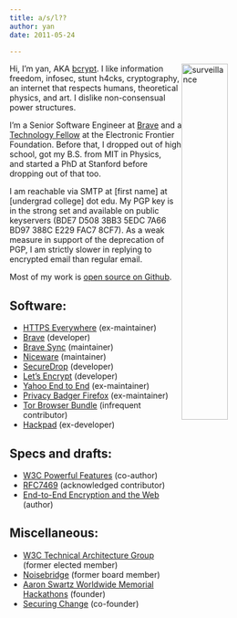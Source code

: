 ```yaml
---
title: a/s/l??
author: yan
date: 2011-05-24

---
```

[<img class="wp-image-592 alignright" src="https://zyan.scripts.mit.edu/blog/wp-content/uploads/2013/05/surveillance-576x1024.jpg" alt="surveillance" style="width:40%; display:flex; float: right;" srcset="https://zyan.scripts.mit.edu/blog/wp-content/uploads/2013/05/surveillance-576x1024.jpg 576w, https://zyan.scripts.mit.edu/blog/wp-content/uploads/2013/05/surveillance-169x300.jpg 169w, https://zyan.scripts.mit.edu/blog/wp-content/uploads/2013/05/surveillance.jpg 585w" sizes="(max-width: 282px) 100vw, 282px" />][1]
Hi, I&#8217;m yan, AKA [bcrypt][2]. I like information freedom, infosec, stunt h4cks, cryptography, an internet that respects humans, theoretical physics, and art. I dislike non-consensual power structures.


I&#8217;m a Senior Software Engineer at [Brave][3] and a [Technology Fellow][4] at the Electronic Frontier Foundation. Before that, I dropped out of high school, got my B.S. from MIT in Physics, and started a PhD at Stanford before dropping out of that too.

I am reachable via SMTP at [first name] at [undergrad college] dot edu. My PGP key is in the strong set and available on public keyservers (BDE7 D508 3BB3 5EDC 7A66  BD97 388C E229 FAC7 8CF7). As a weak measure in support of the deprecation of PGP, I am strictly slower in replying to encrypted email than regular email.

Most of my work is <a href="https://github.com/diracdeltas" target="_blank">open source on Github</a>.

## Software:
  <ul>
    <li>
      <a href="https://eff.org/https-everywhere">HTTPS Everywhere</a> (ex-maintainer)
    </li>
    <li>
      <a href="https://github.com/brave/browser-laptop">Brave</a> (developer)
    </li>
    <li>
      <a href="https://github.com/brave/sync">Brave Sync</a> (maintainer)
    </li>
    <li>
      <a href="https://diracdeltas.github.io/niceware/">Niceware</a> (maintainer)
    </li>
    <li>
      <a href="https://pressfreedomfoundation.org/securedrop">SecureDrop</a> (developer)
    </li>
    <li>
      <a href="https://letsencrypt.org/">Let’s Encrypt</a> (developer)
    </li>
    <li>
      <a href="https://github.com/yahoo/end-to-end">Yahoo End to End</a> (ex-maintainer)
    </li>
    <li>
      <a href="https://github.com/efforg/privacybadgerfirefox">Privacy Badger Firefox</a> (ex-maintainer)
    </li>
    <li>
      <a href="https://torproject.org/">Tor Browser Bundle</a> (infrequent contributor)
    </li>
    <li>
      <a href="https://hackpad.com/">Hackpad</a> (ex-developer)
    </li>
  </ul>

## Specs and drafts:
  <ul>
    <li>
      <a href="http://www.w3.org/TR/powerful-features/">W3C Powerful Features</a> (co-author)
    </li>
    <li>
      <a href="https://tools.ietf.org/html/rfc7469">RFC7469</a> (acknowledged contributor)
    </li>
    <li>
      <a href="http://www.w3.org/2001/tag/doc/encryption-finding/">End-to-End Encryption and the Web</a> (author)
    </li>
  </ul>

## Miscellaneous:
  <ul>
    <li>
      <a href="http://www.w3.org/2001/tag/">W3C Technical Architecture Group</a> (former elected member)
    </li>
    <li>
      <a href="https://noisebridge.net/">Noisebridge</a> (former board member)
    </li>
    <li>
      <a href="http://aaronswartzhackathon.org/">Aaron Swartz Worldwide Memorial Hackathons</a> (founder)
    </li>
    <li>
      <a href="https://securingchange.org/">Securing Change</a> (co-founder)
    </li>
  </ul>

 [1]: https://zyan.scripts.mit.edu/blog/wp-content/uploads/2013/05/surveillance.jpg
 [2]: https://twitter.com/bcrypt
 [3]: https://brave.com
 [4]: https://www.eff.org/about/staff/yan-zhu-0
 [5]: http://web.mit.edu/zyan/www/zyan.txt
